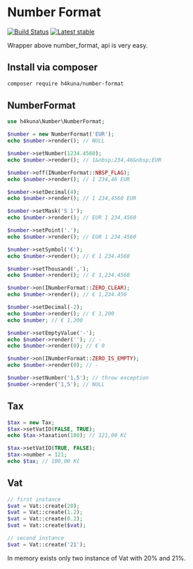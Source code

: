 Number Format
=============

[![Build Status](https://travis-ci.org/h4kuna/number-format.svg?branch=master)](https://travis-ci.org/h4kuna/number-format)
[![Latest stable](https://img.shields.io/packagist/v/h4kuna/number-format.svg)](https://packagist.org/packages/h4kuna/number-format)

Wrapper above number_format, api is very easy.

Install via composer
-------------------
```sh
composer require h4kuna/number-format
```

NumberFormat
------------
```php
use h4kuna\Number\NumberFormat;

$number = new NumberFormat('EUR');
echo $number->render(); // NULL

$number->setNumber(1234.4560);
echo $number->render(); // 1&nbsp;234,46&nbsp;EUR

$number->off(INumberFormat::NBSP_FLAG);
echo $number->render(); // 1 234,46 EUR

$number->setDecimal(4);
echo $number->render(); // 1 234,4560 EUR

$number->setMask('S 1');
echo $number->render(); // EUR 1 234,4560

$number->setPoint('.');
echo $number->render(); // EUR 1 234.4560

$number->setSymbol('€');
echo $number->render(); // € 1 234.4560

$number->setThousand(',');
echo $number->render(); // € 1,234.4560

$number->on(INumberFormat::ZERO_CLEAR);
echo $number->render(); // € 1,234.456

$number->setDecimal(-2);
echo $number->render(); // € 1,200
echo $number; // € 1,200

$number->setEmptyValue('-');
echo $number->render(''); // -
echo $number->render(0); // € 0

$number->on(INumberFormat::ZERO_IS_EMPTY);
echo $number->render(0); // -

$number->setNumber('1,5'); // throw exception
$number->render('1,5'); // NULL
```

Tax
-------
```php
$tax = new Tax;
$tax->setVatIO(FALSE, TRUE);
echo $tax->taxation(100); // 121,00 Kč

$tax->setVatIO(TRUE, FALSE);
$tax->number = 121;
echo $tax; // 100,00 Kč
```

Vat
-------
```php
// first instance
$vat = Vat::create(20);
$vat = Vat::create(1.2);
$vat = Vat::create(0.2);
$vat = Vat::create($vat);

// second instance
$vat = Vat::create('21');
```
In memory exists only two instance of Vat with 20% and 21%.

